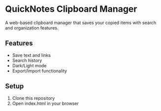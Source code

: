 ﻿# QuickNotes Clipboard Manager

A web-based clipboard manager that saves your copied items with search and organization features.

## Features
- Save text and links
- Search history
- Dark/Light mode
- Export/Import functionality

## Setup
1. Clone this repository
2. Open index.html in your browser


